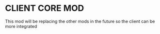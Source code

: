 # CLIENT CORE MOD

This mod will be replacing the other mods in the future so the client can be more integrated
